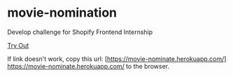 # movie-nomination
Develop challenge for Shopify Frontend Internship

[Try Out](https://movie-nominate.herokuapp.com/)

If link doesn't work, copy this url: [https://movie-nominate.herokuapp.com/] https://movie-nominate.herokuapp.com/ to the browser.
